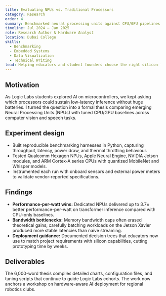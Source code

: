 ```yaml
---
title: Evaluating NPUs vs. Traditional Processors
category: Research
order: 4
summary: Benchmarked neural processing units against CPU/GPU pipelines for edge inference, analyzing performance-per-watt and memory bandwidth trade-offs.
timeline: Jul 2024 – Jan 2025
role: Research Author & Hardware Analyst
location: Dubai College
skills:
  - Benchmarking
  - Embedded Systems
  - Data Visualization
  - Technical Writing
lead: Helping educators and student founders choose the right silicon for AI workloads by pairing quantitative benchmarks with narrative explainers.
---
```


## Motivation
As Logic Labs students explored AI on microcontrollers, we kept asking which processors could sustain low-latency inference without huge batteries. I turned the question into a formal thesis comparing emerging Neural Processing Units (NPUs) with tuned CPU/GPU baselines across computer vision and speech tasks.

## Experiment design
- Built reproducible benchmarking harnesses in Python, capturing throughput, latency, power draw, and thermal throttling behaviour.
- Tested Qualcomm Hexagon NPUs, Apple Neural Engine, NVIDIA Jetson modules, and ARM Cortex-A series CPUs with quantized MobileNet and Whisper models.
- Instrumented each run with onboard sensors and external power meters to validate vendor-reported specifications.

## Findings
- **Performance-per-watt wins:** Dedicated NPUs delivered up to 3.7× better performance-per-watt on transformer inference compared with CPU-only baselines.
- **Bandwidth bottlenecks:** Memory bandwidth caps often erased theoretical gains; carefully batching workloads on the Jetson Xavier produced more stable latencies than naive streaming.
- **Deployment guidance:** Documented decision trees that educators now use to match project requirements with silicon capabilities, cutting prototyping time by weeks.

## Deliverables
The 6,000-word thesis compiles detailed charts, configuration files, and tuning scripts that continue to guide Logic Labs cohorts. The work now anchors a workshop on hardware-aware AI deployment for regional robotics clubs.
